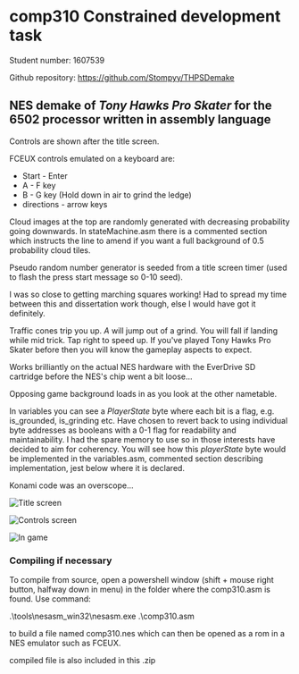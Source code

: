 # comp310 Constrained development task

Student number: 1607539

Github repository: https://github.com/Stompyy/THPSDemake

## NES demake of _Tony Hawks Pro Skater_ for the 6502 processor written in assembly language

Controls are shown after the title screen.

FCEUX controls emulated on a keyboard are:
* Start		- Enter
* A		- F key
* B		- G key (Hold down in air to grind the ledge)
* directions 	- arrow keys

Cloud images at the top are randomly generated with decreasing probability going downwards. In stateMachine.asm there is a commented section which instructs the line to amend if you want a full background of 0.5 probability cloud tiles.

Pseudo random number generator is seeded from a title screen timer (used to flash the press start message so 0-10 seed).

I was so close to getting marching squares working! Had to spread my time between this and dissertation work though, else I would have got it definitely.

Traffic cones trip you up. _A_ will jump out of a grind. You will fall if landing while mid trick. Tap right to speed up. If you've played Tony Hawks Pro Skater before then you will know the gameplay aspects to expect.

Works brilliantly on the actual NES hardware with the EverDrive SD cartridge before the NES's chip went a bit loose...

Opposing game background loads in as you look at the other nametable.

In variables you can see a *PlayerState* byte where each bit is a flag, e.g. is_grounded, is_grinding etc. Have chosen to revert back to using individual byte addresses as booleans with a 0-1 flag for readability and maintainability. I had the spare memory to use so in those interests have decided to aim for coherency. You will see how this *playerState* byte would be implemented in the variables.asm, commented section describing implementation, jest below where it is declared.

Konami code was an overscope...

![Title screen](https://github.com/Stompyy/THPSDemake/Images/titleScreen.png "Title screen")

![Controls screen](https://github.com/Stompyy/THPSDemake/Images/controlScreen.png "Controls screen")

![In game](https://github.com/Stompyy/THPSDemake/Images/inGame.png "In game")

### Compiling if necessary

To compile from source, open a powershell window (shift + mouse right button, halfway down in menu) in the folder where the comp310.asm is found.
Use command:

.\tools\nesasm_win32\nesasm.exe .\comp310.asm

to build a file named comp310.nes which can then be opened as a rom in a NES emulator such as FCEUX.

compiled file is also included in this .zip
